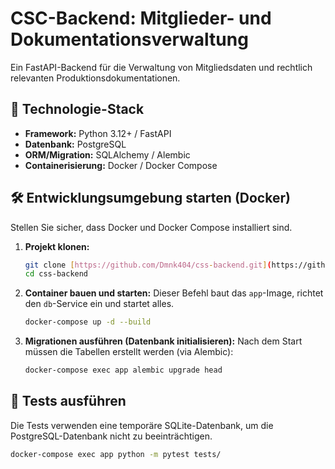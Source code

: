 # CSC-Backend: Mitglieder- und Dokumentationsverwaltung

Ein FastAPI-Backend für die Verwaltung von Mitgliedsdaten und rechtlich relevanten Produktionsdokumentationen.

## 🚀 Technologie-Stack

* **Framework:** Python 3.12+ / FastAPI
* **Datenbank:** PostgreSQL
* **ORM/Migration:** SQLAlchemy / Alembic
* **Containerisierung:** Docker / Docker Compose

## 🛠️ Entwicklungsumgebung starten (Docker)

Stellen Sie sicher, dass Docker und Docker Compose installiert sind.

1.  **Projekt klonen:**
    ```bash
    git clone [https://github.com/Dmnk404/css-backend.git](https://github.com/Dmnk404/css-backend.git)
    cd css-backend
    ```

2.  **Container bauen und starten:**
    Dieser Befehl baut das `app`-Image, richtet den `db`-Service ein und startet alles.
    ```bash
    docker-compose up -d --build
    ```

3.  **Migrationen ausführen (Datenbank initialisieren):**
    Nach dem Start müssen die Tabellen erstellt werden (via Alembic):
    ```bash
    docker-compose exec app alembic upgrade head
    ```

## 🧪 Tests ausführen

Die Tests verwenden eine temporäre SQLite-Datenbank, um die PostgreSQL-Datenbank nicht zu beeinträchtigen.

```bash
docker-compose exec app python -m pytest tests/